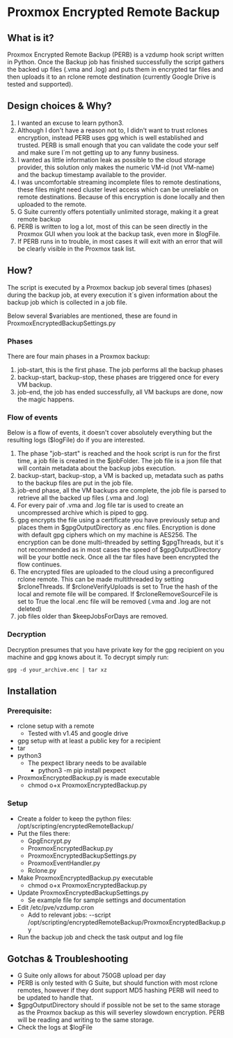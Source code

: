 # Proxmox Encrypted Remote Backup

## What is it?
Proxmox Encrypted Remote Backup (PERB) is a vzdump hook script written in Python. Once the Backup job has finished successfully the script gathers the backed up files (.vma and .log) and puts them in encrypted tar files and then uploads it to an rclone remote destination (currently Google Drive is tested and supported).

## Design choices & Why?

 1. I wanted an excuse to learn python3.
 2. Although I don't have a reason not to, I didn't want to trust rclones encryption, instead PERB uses gpg which is well established and trusted. PERB is small enough that you can validate the code your self and make sure I´m not getting up to any funny business. 
 3. I wanted as little information leak as possible to the cloud storage provider, this solution only makes the numeric VM-id (not VM-name) and the backup timestamp available to the provider.
 4. I was uncomfortable streaming incomplete files to remote destinations, these files might need cluster level access which can be unreliable on remote destinations. Because of this encryption is done locally and then uploaded to the remote. 
 5. G Suite currently offers potentially unlimited storage, making it a great remote backup
 6. PERB is written to log a lot, most of this can be seen directly in the Proxmox GUI when you look at the backup task, even more in $logFile.
 7. If PERB runs in to trouble, in most cases it will exit with an error that will be clearly visible in the Proxmox task list.


## How?
The script is executed by a Proxmox backup job several times (phases) during the backup job, at every execution it´s given information about the backup job which is collected in a job file.

Below several $variables are mentioned, these are found in ProxmoxEncryptedBackupSettings.py

### Phases
There are four main phases in a Proxmox backup:
1. job-start, this is the first phase. The job performs all the backup phases
2. backup-start, backup-stop, these phases are triggered once for every VM backup.
3. job-end, the job has ended successfully, all VM backups are done, now the magic happens.

### Flow of events
Below is a flow of events, it doesn't cover absolutely everything but the resulting logs ($logFile) do if you are interested. 

1. The phase "job-start" is reached and the hook script is run for the first time, a job file is created in the $jobFolder. The job file is a json file that will contain metadata about the backup jobs execution.
2. backup-start, backup-stop, a VM is backed up, metadata such as paths to the backup files are put in the job file.
3. job-end phase, all the VM backups are complete, the job file is parsed to retrieve all the backed up files (.vma and .log)
4. For every pair of .vma and .log file tar is used to create an uncompressed archive which is piped to gpg.
5. gpg encrypts the file using a certificate you have previously setup and places them in $gpgOutputDirectory as .enc files. Encryption is done with default gpg ciphers which on my machine is AES256. The encryption can be done multi-threaded by setting $gpgThreads, but it´s not recommended as in most cases the speed of $gpgOutputDirectory will be your bottle neck. Once all the tar files have been encrypted the flow continues. 
6. The encrypted files are uploaded to the cloud using a preconfigured rclone remote. This can be made multithreaded by setting $rcloneThreads. If $rcloneVerifyUploads is set to True the hash of the local and remote file will be compared. If $rcloneRemoveSourceFile is set to True the local .enc file will be removed (.vma and .log are not deleted)
7. job files older than $keepJobsForDays are removed.

### Decryption
Decryption presumes that you have private key for the gpg recipient on you machine and gpg knows about it. To decrypt simply run:

```
gpg -d your_archive.enc | tar xz
```

## Installation

### Prerequisite:  
 * rclone setup with a remote 
	 *  Tested with v1.45 and google drive 
 * gpg setup with at least a public key for a recipient 
 *  tar 
 *  python3 
	 * The pexpect library needs to be available
		 * python3 -m pip install pexpect
 * ProxmoxEncryptedBackup.py is made executable 
	 * chmod o+x ProxmoxEncryptedBackup.py

### Setup
* Create a folder to keep the python files: /opt/scripting/encryptedRemoteBackup/
* Put the files there:
	* GpgEncrypt.py
	* ProxmoxEncryptedBackup.py
	* ProxmoxEncryptedBackupSettings.py
	* ProxmoxEventHandler.py
	* Rclone.py
* Make ProxmoxEncryptedBackup.py  executable 
	 * chmod o+x ProxmoxEncryptedBackup.py
 * Update ProxmoxEncryptedBackupSettings.py
	 * Se example file for sample settings and documentation
 * Edit /etc/pve/vzdump.cron
	 * Add to relevant jobs: --script /opt/scripting/encryptedRemoteBackup/ProxmoxEncryptedBackup.py 
 * Run the backup job and check the task output and log file



## Gotchas & Troubleshooting

 - G Suite only allows for about 750GB upload per day
 - PERB is only tested with G Suite, but should function with most rclone remotes, however if they dont support MD5 hashing PERB will need to be updated to handle that.
 - $gpgOutputDirectory should if possible not be set to the same storage as the Proxmox backup as this will severley slowdown encryption. PERB will be reading and writing to the same storage. 
 - Check the logs at $logFile





